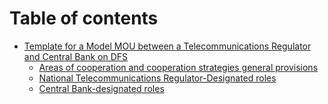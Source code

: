 # Table of contents

* [Template for a Model MOU between a Telecommunications Regulator and Central Bank on DFS](README.md)
  * [Areas of cooperation and cooperation strategies general provisions](template-for-a-model-mou-between-a-telecommunications-regulator-and-central-bank-on-dfs/areas-of-cooperation-and-cooperation-strategies-general-provisions.md)
  * [National Telecommunications Regulator-Designated roles](template-for-a-model-mou-between-a-telecommunications-regulator-and-central-bank-on-dfs/national-telecommunications-regulator-designated-roles.md)
  * [Central Bank-designated roles](template-for-a-model-mou-between-a-telecommunications-regulator-and-central-bank-on-dfs/central-bank-designated-roles.md)
